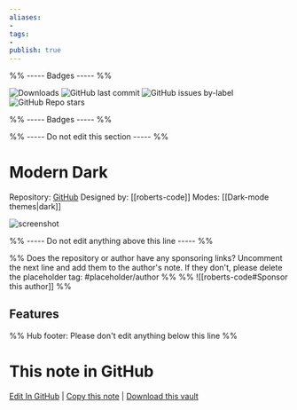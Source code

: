 ```yaml
---
aliases:
- 
tags: 
- 
publish: true
---
```


%% ----- Badges ----- %%

![Downloads](https://img.shields.io/badge/downloads-2545-573E7A?style=for-the-badge&logo=)
![GitHub last commit](https://img.shields.io/github/last-commit/roberts-code/obsidian-theme-modern-dark?color=573E7A&label=last%20update&logo=github&style=for-the-badge)
![GitHub issues by-label](https://img.shields.io/github/issues/roberts-code/obsidian-theme-modern-dark/help%20wanted?color=573E7A&logo=github&style=for-the-badge) 
![GitHub Repo stars](https://img.shields.io/github/stars/roberts-code/obsidian-theme-modern-dark?color=573E7A&logo=github&style=for-the-badge)

%% ----- Badges ----- %%

%% ----- Do not edit this section ----- %%

# Modern Dark

Repository: [GitHub](https://github.com/roberts-code/obsidian-theme-modern-dark)
Designed by: [[roberts-code]]
Modes: [[Dark-mode themes|dark]]



![screenshot](https://github.com/roberts-code/obsidian-theme-modern-dark/raw/main/screenshot.png)

%% ----- Do not edit anything above this line ----- %% 

%% Does the repository or author have any sponsoring links? Uncomment the next line and add them to the author's note. If they don't, please delete the placeholder tag: #placeholder/author %%
%% ![[roberts-code#Sponsor this author]] %%


## Features



%% Hub footer: Please don't edit anything below this line %%

# This note in GitHub

<span class="git-footer">[Edit In GitHub](https://github.dev/obsidian-community/obsidian-hub/blob/main/02%20-%20Community%20Expansions/02.05%20All%20Community%20Expansions/Themes/Modern%20Dark.md "git-hub-edit-note") | [Copy this note](https://raw.githubusercontent.com/obsidian-community/obsidian-hub/main/02%20-%20Community%20Expansions/02.05%20All%20Community%20Expansions/Themes/Modern%20Dark.md "git-hub-copy-note") | [Download this vault](https://github.com/obsidian-community/obsidian-hub/archive/refs/heads/main.zip "git-hub-download-vault") </span>
